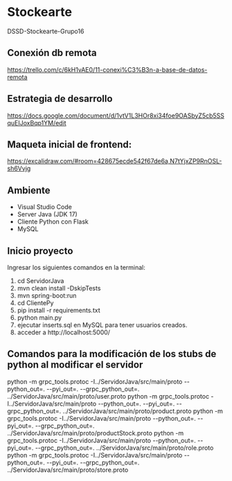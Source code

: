# Stockearte
DSSD-Stockearte-Grupo16

## Conexión db remota
https://trello.com/c/6kH1vAE0/11-conexi%C3%B3n-a-base-de-datos-remota

## Estrategia de desarrollo
https://docs.google.com/document/d/1vtV1L3HOr8xi34foe9OASbyZ5cb5SSquEIJoxBqp1YM/edit

## Maqueta inicial de frontend:
https://excalidraw.com/#room=428675ecde542f67de6a,N7tYjxZP9RnOSL-sh6Vvjg


## Ambiente

- Visual Studio Code
- Server Java (JDK 17)
- Cliente Python con Flask
- MySQL

## Inicio proyecto

Ingresar los siguientes comandos en la terminal:

1. cd ServidorJava 
2. mvn clean install -DskipTests
3. mvn spring-boot:run
4. cd ClientePy 
5. pip install -r requirements.txt
6. python main.py
7. ejecutar inserts.sql en MySQL para tener usuarios creados.
8. acceder a http://localhost:5000/ 

## Comandos para la modificación de los stubs de python al modificar el servidor
   
python -m grpc_tools.protoc -I../ServidorJava/src/main/proto --python_out=. --pyi_out=. --grpc_python_out=. ../ServidorJava/src/main/proto/user.proto
python -m grpc_tools.protoc -I../ServidorJava/src/main/proto --python_out=. --pyi_out=. --grpc_python_out=. ../ServidorJava/src/main/proto/product.proto
python -m grpc_tools.protoc -I../ServidorJava/src/main/proto --python_out=. --pyi_out=. --grpc_python_out=. ../ServidorJava/src/main/proto/productStock.proto
python -m grpc_tools.protoc -I../ServidorJava/src/main/proto --python_out=. --pyi_out=. --grpc_python_out=. ../ServidorJava/src/main/proto/role.proto
python -m grpc_tools.protoc -I../ServidorJava/src/main/proto --python_out=. --pyi_out=. --grpc_python_out=. ../ServidorJava/src/main/proto/store.proto